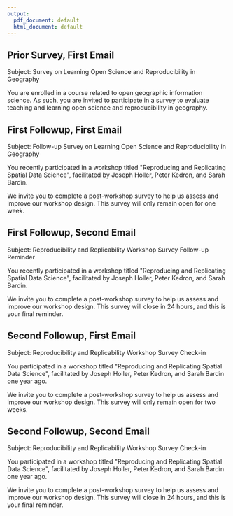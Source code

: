 ```yaml
---
output:
  pdf_document: default
  html_document: default
---
```


## Prior Survey, First Email

Subject: Survey on Learning Open Science and Reproducibility in Geography

You are enrolled in a course related to open geographic information science.
As such, you are invited to participate in a survey to evaluate teaching and learning open science and reproducibility in geography.


## First Followup, First Email

Subject: Follow-up Survey on Learning Open Science and Reproducibility in Geography

You recently participated in a workshop titled "Reproducing and Replicating Spatial Data Science", facilitated by Joseph Holler, Peter Kedron, and Sarah Bardin.

We invite you to complete a post-workshop survey to help us assess and improve our workshop design.
This survey will only remain open for one week.


## First Followup, Second Email

Subject: Reproducibility and Replicability Workshop Survey Follow-up Reminder

You recently participated in a workshop titled "Reproducing and Replicating Spatial Data Science", facilitated by Joseph Holler, Peter Kedron, and Sarah Bardin.

We invite you to complete a post-workshop survey to help us assess and improve our workshop design.
This survey will close in 24 hours, and this is your final reminder.

## Second Followup, First Email

Subject: Reproducibility and Replicability Workshop Survey Check-in

You participated in a workshop titled "Reproducing and Replicating Spatial Data Science", facilitated by Joseph Holler, Peter Kedron, and Sarah Bardin one year ago.

We invite you to complete a post-workshop survey to help us assess and improve our workshop design.
This survey will only remain open for two weeks.

## Second Followup, Second Email

Subject: Reproducibility and Replicability Workshop Survey Check-in

You participated in a workshop titled "Reproducing and Replicating Spatial Data Science", facilitated by Joseph Holler, Peter Kedron, and Sarah Bardin one year ago.

We invite you to complete a post-workshop survey to help us assess and improve our workshop design.
This survey will close in 24 hours, and this is your final reminder.
